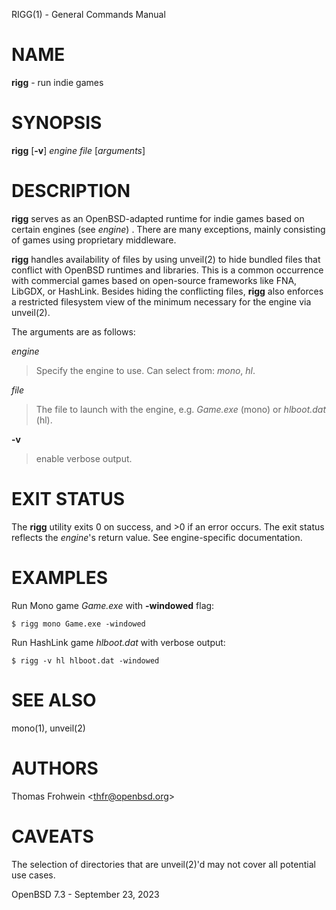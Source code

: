 RIGG(1) - General Commands Manual

# NAME

**rigg** - run indie games

# SYNOPSIS

**rigg**
\[**-v**]
*engine*
*file*
\[*arguments*]

# DESCRIPTION

**rigg**
serves as an
OpenBSD-adapted runtime for indie games based on certain engines
(see
*engine*)
.
There are many exceptions, mainly consisting of games using proprietary
middleware.

**rigg**
handles availability of files by using
unveil(2)
to hide bundled files that conflict with
OpenBSD
runtimes and libraries.
This is a common occurrence with commercial games based on open-source
frameworks like FNA, LibGDX, or HashLink.
Besides hiding the conflicting files,
**rigg**
also enforces a restricted filesystem view of the minimum necessary for
the engine via
unveil(2).

The arguments are as follows:

*engine*

> Specify the engine to use.
> Can select from:
> *mono*,
> *hl*.

*file*

> The file to launch with the engine, e.g.
> *Game.exe*
> (mono)
> or
> *hlboot.dat*
> (hl).

**-v**

> enable verbose output.

# EXIT STATUS

The **rigg** utility exits&#160;0 on success, and&#160;&gt;0 if an error occurs.
The exit status reflects the
*engine*'s
return value.
See engine-specific documentation.

# EXAMPLES

Run Mono game
*Game.exe*
with
**-windowed**
flag:

	$ rigg mono Game.exe -windowed

Run HashLink game
*hlboot.dat*
with verbose output:

	$ rigg -v hl hlboot.dat -windowed

# SEE ALSO

mono(1),
unveil(2)

# AUTHORS

Thomas Frohwein &lt;[thfr@openbsd.org](mailto:thfr@openbsd.org)&gt;

# CAVEATS

The selection of directories that are
unveil(2)'d
may not cover all potential use cases.

OpenBSD 7.3 - September 23, 2023
